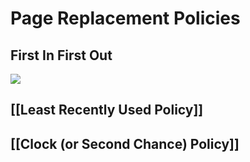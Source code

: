 # Page Replacement Policies
## First In First Out
![](https://i.imgur.com/f6t69Lk.png)
## [[Least Recently Used Policy]]
## [[Clock (or Second Chance) Policy]]